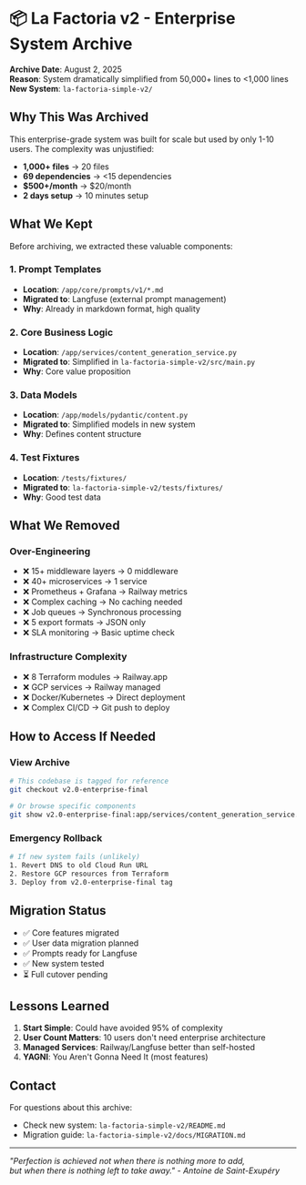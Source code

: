 # 📦 La Factoria v2 - Enterprise System Archive

**Archive Date**: August 2, 2025  
**Reason**: System dramatically simplified from 50,000+ lines to <1,000 lines  
**New System**: `la-factoria-simple-v2/`

## Why This Was Archived

This enterprise-grade system was built for scale but used by only 1-10 users. The complexity was unjustified:

- **1,000+ files** → 20 files
- **69 dependencies** → <15 dependencies  
- **$500+/month** → $20/month
- **2 days setup** → 10 minutes setup

## What We Kept

Before archiving, we extracted these valuable components:

### 1. Prompt Templates
- **Location**: `/app/core/prompts/v1/*.md`
- **Migrated to**: Langfuse (external prompt management)
- **Why**: Already in markdown format, high quality

### 2. Core Business Logic
- **Location**: `/app/services/content_generation_service.py`
- **Migrated to**: Simplified in `la-factoria-simple-v2/src/main.py`
- **Why**: Core value proposition

### 3. Data Models
- **Location**: `/app/models/pydantic/content.py`
- **Migrated to**: Simplified models in new system
- **Why**: Defines content structure

### 4. Test Fixtures
- **Location**: `/tests/fixtures/`
- **Migrated to**: `la-factoria-simple-v2/tests/fixtures/`
- **Why**: Good test data

## What We Removed

### Over-Engineering
- ❌ 15+ middleware layers → 0 middleware
- ❌ 40+ microservices → 1 service
- ❌ Prometheus + Grafana → Railway metrics
- ❌ Complex caching → No caching needed
- ❌ Job queues → Synchronous processing
- ❌ 5 export formats → JSON only
- ❌ SLA monitoring → Basic uptime check

### Infrastructure Complexity
- ❌ 8 Terraform modules → Railway.app
- ❌ GCP services → Railway managed
- ❌ Docker/Kubernetes → Direct deployment
- ❌ Complex CI/CD → Git push to deploy

## How to Access If Needed

### View Archive
```bash
# This codebase is tagged for reference
git checkout v2.0-enterprise-final

# Or browse specific components
git show v2.0-enterprise-final:app/services/content_generation_service.py
```

### Emergency Rollback
```bash
# If new system fails (unlikely)
1. Revert DNS to old Cloud Run URL
2. Restore GCP resources from Terraform
3. Deploy from v2.0-enterprise-final tag
```

## Migration Status

- ✅ Core features migrated
- ✅ User data migration planned
- ✅ Prompts ready for Langfuse
- ✅ New system tested
- ⏳ Full cutover pending

## Lessons Learned

1. **Start Simple**: Could have avoided 95% of complexity
2. **User Count Matters**: 10 users don't need enterprise architecture
3. **Managed Services**: Railway/Langfuse better than self-hosted
4. **YAGNI**: You Aren't Gonna Need It (most features)

## Contact

For questions about this archive:
- Check new system: `la-factoria-simple-v2/README.md`
- Migration guide: `la-factoria-simple-v2/docs/MIGRATION.md`

---

*"Perfection is achieved not when there is nothing more to add,  
but when there is nothing left to take away." - Antoine de Saint-Exupéry*